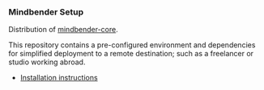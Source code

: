 ### Mindbender Setup

Distribution of [mindbender-core](https://github.com/mindbender-studio/core).

This repository contains a pre-configured environment and dependencies for simplified deployment to a remote destination; such as a freelancer or studio working abroad.

- [Installation instructions][instructions]

[instructions]: https://mindbender-studio.github.io/#install